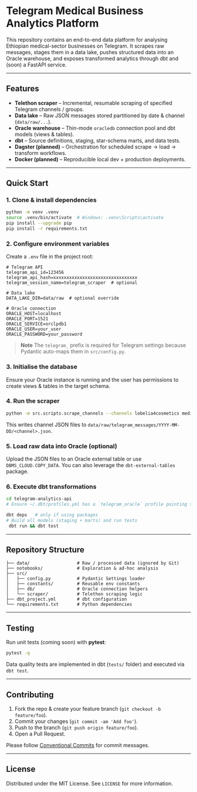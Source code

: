 # Telegram Medical Business Analytics Platform

This repository contains an end-to-end data platform for analysing Ethiopian medical-sector businesses on Telegram. It scrapes raw messages, stages them in a data lake, pushes structured data into an Oracle warehouse, and exposes transformed analytics through dbt and (soon) a FastAPI service.

---

## Features

* **Telethon scraper** – Incremental, resumable scraping of specified Telegram channels / groups.
* **Data lake** – Raw JSON messages stored partitioned by date & channel (`data/raw/...`).
* **Oracle warehouse** – Thin-mode `oracledb` connection pool and dbt models (views & tables).
* **dbt** – Source definitions, staging, star-schema marts, and data tests.
* **Dagster (planned)** – Orchestration for scheduled scrape → load → transform workflows.
* **Docker (planned)** – Reproducible local dev + production deployments.

---

## Quick Start

### 1. Clone & install dependencies

```bash
python -m venv .venv
source .venv/bin/activate  # Windows: .venv\Scripts\activate
pip install --upgrade pip
pip install -r requirements.txt
```

### 2. Configure environment variables

Create a `.env` file in the project root:

```dotenv
# Telegram API
telegram_api_id=123456
telegram_api_hash=xxxxxxxxxxxxxxxxxxxxxxxxxxxxxxxx
telegram_session_name=telegram_scraper  # optional

# Data lake
DATA_LAKE_DIR=data/raw  # optional override

# Oracle connection
ORACLE_HOST=localhost
ORACLE_PORT=1521
ORACLE_SERVICE=orclpdb1
ORACLE_USER=your_user
ORACLE_PASSWORD=your_password
```

> **Note**
> The `telegram_` prefix is required for Telegram settings because Pydantic auto-maps them in `src/config.py`.

### 3. Initialise the database

Ensure your Oracle instance is running and the user has permissions to create views & tables in the target schema.

### 4. Run the scraper

```bash
python -m src.scripts.scrape_channels --channels lobelia4cosmetics medi_store_ethiopia ...
```

This writes channel JSON files to `data/raw/telegram_messages/YYYY-MM-DD/<channel>.json`.

### 5. Load raw data into Oracle (optional)

Upload the JSON files to an Oracle external table or use `DBMS_CLOUD.COPY_DATA`. You can also leverage the `dbt-external-tables` package.

### 6. Execute dbt transformations

```bash
cd telegram-analytics-api
# Ensure ~/.dbt/profiles.yml has a `telegram_oracle` profile pointing to your DB

dbt deps   # only if using packages
# Build all models (staging + marts) and run tests
 dbt run && dbt test
```

---

## Repository Structure

```
├── data/                  # Raw / processed data (ignored by Git)
├── notebooks/             # Exploration & ad-hoc analysis
├── src/
│   ├── config.py          # Pydantic Settings loader
│   ├── constants/         # Reusable env constants
│   ├── db/                # Oracle connection helpers
│   └── scraper/           # Telethon scraping logic
├── dbt_project.yml        # dbt configuration
└── requirements.txt       # Python dependencies
```

---

## Testing

Run unit tests (coming soon) with **pytest**:

```bash
pytest -q
```

Data quality tests are implemented in dbt (`tests/` folder) and executed via `dbt test`.

---

## Contributing

1. Fork the repo & create your feature branch (`git checkout -b feature/foo`).
2. Commit your changes (`git commit -am 'Add foo'`).
3. Push to the branch (`git push origin feature/foo`).
4. Open a Pull Request.

Please follow [Conventional Commits](https://www.conventionalcommits.org/) for commit messages.

---

## License

Distributed under the MIT License. See `LICENSE` for more information.
